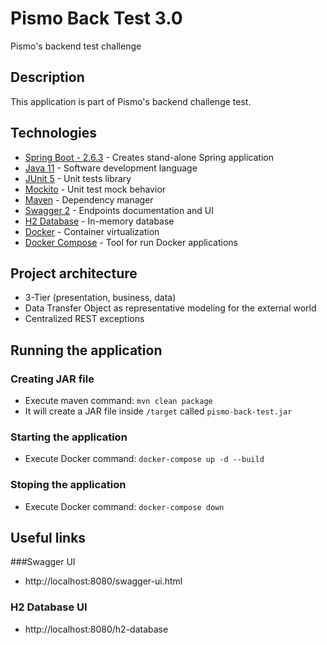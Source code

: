 # Pismo Back Test 3.0
Pismo's backend test challenge

## Description
This application is part of Pismo's backend challenge test. 

## Technologies
- [Spring Boot - 2.6.3](https://spring.io/projects/spring-boot) - Creates stand-alone Spring application
- [Java 11](https://www.oracle.com/br/java/) - Software development language
- [JUnit 5](https://junit.org/junit5/docs/current/user-guide/) - Unit tests library
- [Mockito](https://site.mockito.org/) - Unit test mock behavior
- [Maven](https://maven.apache.org/) - Dependency manager
- [Swagger 2](https://swagger.io/docs/) - Endpoints documentation and UI
- [H2 Database](https://www.h2database.com/html/quickstart.html) - In-memory database
- [Docker](https://www.docker.com/get-started) - Container virtualization
- [Docker Compose](https://docs.docker.com/compose/install/) - Tool for run Docker applications

## Project architecture
- 3-Tier (presentation, business, data)
- Data Transfer Object as representative modeling for the external world
- Centralized REST exceptions

## Running the application

### Creating JAR file
- Execute maven command: `mvn clean package `
- It will create a JAR file inside `/target` called `pismo-back-test.jar`

### Starting the application
- Execute Docker command: `docker-compose up -d --build`

### Stoping the application
- Execute Docker command: `docker-compose down`

## Useful links
###Swagger UI
- http://localhost:8080/swagger-ui.html

### H2 Database UI
- http://localhost:8080/h2-database